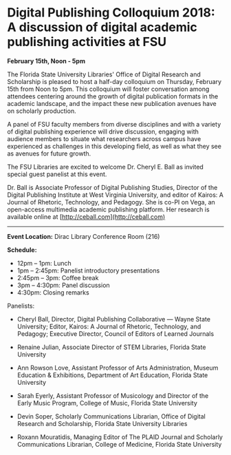 # Digital Publishing Colloquium 2018: A discussion of digital academic publishing activities at FSU
**February 15th, Noon - 5pm**

The Florida State University Libraries' Office of Digital Research and Scholarship is pleased to host a half-day colloquium on Thursday, February 15th from Noon to 5pm. This colloquium will foster conversation among attendees centering around the growth of digital publication formats in the academic landscape, and the impact these new publication avenues have on scholarly production. 

A panel of FSU faculty members from diverse disciplines and with a variety of digital publishing experience will drive discussion, engaging with audience members to situate what researchers across campus have experienced as challenges in this developing field, as well as what they see as avenues for future growth. 

The FSU Libraries are excited to welcome Dr. Cheryl E. Ball as invited special guest panelist at this event.

Dr. Ball is Associate Professor of Digital Publishing Studies, Director of the Digital Publishing Institute at West Virginia University, and editor of Kairos: A Journal of Rhetoric, Technology, and Pedagogy. She is co-PI on Vega, an open-access multimedia academic publishing platform. Her research is available online at [http://ceball.com](http://ceball.com)

********************************************

**Event Location:** Dirac Library Conference Room (216)

**Schedule:** 

* 12pm – 1pm: Lunch
* 1pm – 2:45pm: Panelist introductory presentations
* 2:45pm – 3pm: Coffee break
* 3pm – 4:30pm: Panel discussion
* 4:30pm: Closing remarks

Panelists:
* Cheryl Ball, Director, Digital Publishing Collaborative — Wayne State University; Editor, Kairos: A Journal of Rhetoric, Technology, and Pedagogy; Executive Director, Council of Editors of Learned Journals

* Renaine Julian, Associate Director of STEM Libraries, Florida State University

*  Ann Rowson Love, Assistant Professor of Arts Administration, Museum Education & Exhibitions, Department of Art Education, Florida State University

* Sarah Eyerly, Assistant Professor of Musicology and Director of the Early Music Program, College of Music, Florida State University

* Devin Soper, Scholarly Communications Librarian, Office of Digital Research and Scholarship, Florida State University Libraries

* Roxann Mouratidis, Managing Editor of The PLAID Journal and Scholarly Communications Librarian, College of Medicine, Florida State University


